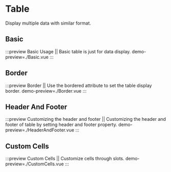 # Table

Display multiple data with similar format.

## Basic

:::preview Basic Usage || Basic table is just for data display.
demo-preview=./Basic.vue
:::

## Border

:::preview Border || Use the bordered attribute to set the table display border.
demo-preview=./Border.vue
:::

## Header And Footer

:::preview Customizing the header and footer || Customizing the header and footer of table by setting header and footer property.
demo-preview=./HeaderAndFooter.vue
:::

## Custom Cells

:::preview Custom Cells || Customize cells through slots.
demo-preview=./CustomCells.vue
:::

<style>
.vp-doc tr {
    border-top: none;
}

.vp-doc th { 
     background: inherit;
}

.vp-doc table {
  display: table;
}

.vp-doc th, .vp-doc td {
    border: none;
}

.vp-doc tr:nth-child(2n) {
    background-color: inherit;
}
</style>
